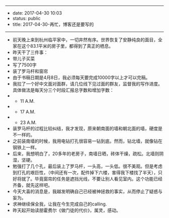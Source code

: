 - --
- date: 2017-04-30 10:03
- status: public
- title: 2017-04-30-再忙，博客还是要写的
- --
- 前天晚上来到杭州临平家中，一切井然有序。世界恢复了安静纯良的面目，全家在这个83.1平米的房子里，都得到了真正的栖息。
- 昨天干了三件事：
- 带儿子买菜
- 写了7500字
- 装了罗马杆和窗帘
- 由于书稿日期是4月8日，我必须每天要完成10000字以上才可以完稿。
- 我拉了一个好中文面对面群，请几位线下见过面的群友，监督我的写作进度。具体做法是每天分三个时段汇报总字数和增加字数：
- + 11 A.M.
- + 17 A.M.
- + 23 A.M.
- 装罗马杆的过程比较纠结，我才发现，原来朝南面的墙和朝北面的墙，硬度是不一样的。
- 之前装南墙的时候，我用电钻打孔很容易一钻到底。然而，钻北墙，就像钻在钢铁上一样。
- 后来，我想明白了，20多年的老房子，南墙日晒，砖体干燥，疏松。北墙则阴湿，坚硬。
- 勉强打了几个孔，最后装上了罗马杆，一头高，一头低。很不美观。但是考虑到打孔的艰巨性，（中间还有一次，配件掉下六楼，害得我下楼找了半天），只好将就了。毕竟窗帘的任务是遮挡光线，不要让别人看见室内。这个功能已经齐备，就先这样吧。
- 今天大喜的消息是，我越发明确自己已经被神拯救的事实，从而停止了疑惑与妄为。
- 求神继续保全我，让我在今生完成自己的calling.
- 昨天起开始读朋霍费尔《做门徒的代价》，属灵，感动。

